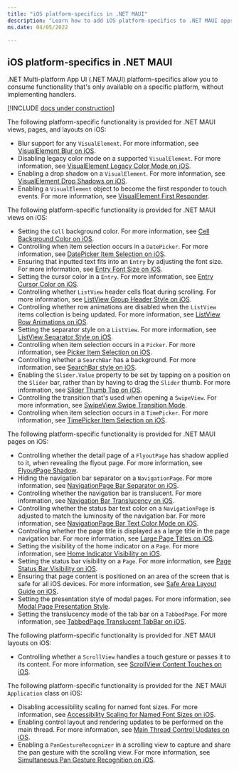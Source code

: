 ```yaml
---
title: "iOS platform-specifics in .NET MAUI"
description: "Learn how to add iOS platform-specifics to .NET MAUI apps."
ms.date: 04/05/2022

---
```


## iOS platform-specifics in .NET MAUI

.NET Multi-platform App UI (.NET MAUI) platform-specifics allow you to consume functionality that's only available on a specific platform, without implementing handlers.

[!INCLUDE [docs under construction](~/includes/preview-note.md)]

The following platform-specific functionality is provided for .NET MAUI views, pages, and layouts on iOS:

- Blur support for any `VisualElement`. For more information, see [VisualElement Blur on iOS](visualelement-blur.md).
- Disabling legacy color mode on a supported `VisualElement`. For more information, see [VisualElement Legacy Color Mode on iOS](legacy-color-mode.md).
- Enabling a drop shadow on a `VisualElement`. For more information, see [VisualElement Drop Shadows on iOS](visualelement-drop-shadow.md).
- Enabling a `VisualElement` object to become the first responder to touch events. For more information, see [VisualElement First Responder](visualelement-first-responder.md).

The following platform-specific functionality is provided for .NET MAUI views on iOS:

- Setting the `Cell` background color. For more information, see [Cell Background Color on iOS](cell-background-color.md).
- Controlling when item selection occurs in a `DatePicker`. For more information, see [DatePicker Item Selection on iOS](datepicker-selection.md).
- Ensuring that inputted text fits into an `Entry` by adjusting the font size. For more information, see [Entry Font Size on iOS](entry-font-size.md).
- Setting the cursor color in a `Entry`. For more information, see [Entry Cursor Color on iOS](entry-cursor-color.md).
- Controlling whether `ListView` header cells float during scrolling. For more information, see [ListView Group Header Style on iOS](listview-group-header-style.md).
- Controlling whether row animations are disabled when the `ListView` items collection is being updated. For more information, see [ListView Row Animations on iOS](listview-row-animations.md).
- Setting the separator style on a `ListView`. For more information, see [ListView Separator Style on iOS](listview-separator-style.md).
- Controlling when item selection occurs in a `Picker`. For more information, see [Picker Item Selection on iOS](picker-selection.md).
- Controlling whether a `SearchBar` has a background. For more information, see [SearchBar style on iOS](searchbar-style.md).
- Enabling the `Slider.Value` property to be set by tapping on a position on the `Slider` bar, rather than by having to drag the `Slider` thumb. For more information, see [Slider Thumb Tap on iOS](slider-thumb.md).
- Controlling the transition that's used when opening a `SwipeView`. For more information, see [SwipeView Swipe Transition Mode](swipeview-swipetransitionmode.md).
- Controlling when item selection occurs in a `TimePicker`. For more information, see [TimePicker Item Selection on iOS](timepicker-selection.md).

The following platform-specific functionality is provided for .NET MAUI pages on iOS:

- Controlling whether the detail page of a `FlyoutPage` has shadow applied to it, when revealing the flyout page. For more information, see [FlyoutPage Shadow](flyoutpage-shadow.md).
- Hiding the navigation bar separator on a `NavigationPage`. For more information, see [NavigationPage Bar Separator on iOS](navigation-bar-separator.md).
- Controlling whether the navigation bar is translucent. For more information, see [Navigation Bar Translucency on iOS](navigation-bar-translucent.md).
- Controlling whether the status bar text color on a `NavigationPage` is adjusted to match the luminosity of the navigation bar. For more information, see [NavigationPage Bar Text Color Mode on iOS](status-bar-text-color.md).
- Controlling whether the page title is displayed as a large title in the page navigation bar. For more information, see [Large Page Titles on iOS](page-large-title.md).
- Setting the visibility of the home indicator on a `Page`. For more information, see [Home Indicator Visibility on iOS](page-home-indicator.md).
- Setting the status bar visibility on a `Page`. For more information, see [Page Status Bar Visibility on iOS](page-status-bar-visibility.md).
- Ensuring that page content is positioned on an area of the screen that is safe for all iOS devices. For more information, see [Safe Area Layout Guide on iOS](page-safe-area-layout.md).
- Setting the presentation style of modal pages. For more information, see [Modal Page Presentation Style](page-presentation-style.md).
- Setting the translucency mode of the tab bar on a `TabbedPage`. For more information, see [TabbedPage Translucent TabBar on iOS](tabbedpage-translucent-tabbar.md).

The following platform-specific functionality is provided for .NET MAUI layouts on iOS:

- Controlling whether a `ScrollView` handles a touch gesture or passes it to its content. For more information, see [ScrollView Content Touches on iOS](scrollview-content-touches.md).

The following platform-specific functionality is provided for the .NET MAUI `Application` class on iOS:

- Disabling accessibility scaling for named font sizes. For more information, see [Accessibility Scaling for Named Font Sizes on iOS](named-font-size-scaling.md).
- Enabling control layout and rendering updates to be performed on the main thread. For more information, see [Main Thread Control Updates on iOS](main-thread-updates-ui.md).
- Enabling a `PanGestureRecognizer` in a scrolling view to capture and share the pan gesture with the scrolling view. For more information, see [Simultaneous Pan Gesture Recognition on iOS](application-pan-gesture.md).
